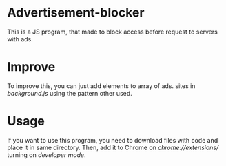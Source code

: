 # Advertisement-blocker
This is a JS program, that made to block access before request to servers with ads.

# Improve 
To improve this, you can just add elements to array of ads. sites in *background.js* using the pattern other used.

# Usage
If you want to use this program, you need to download files with code and place it in same directory. Then, add it to Chrome on *chrome://extensions/* turning on *developer mode*.

